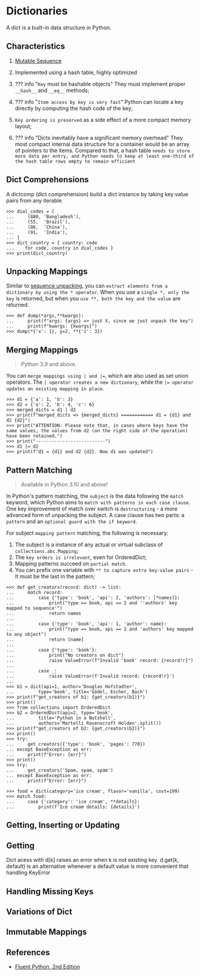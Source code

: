 # Dictionaries

A dict is a built-in data structure in Python.

## Characteristics

1. [Mutable Sequence](sequence.md#mutable-x-immutable)
1. Implemented using a hash table, highly optimized
1. ??? info "`Key` must be hashable objects"
    They must implement proper `__hash__` and `__eq__` methods;

1. ??? info "`Item access by key is very fast`"
    Python can locate a key directly by computing the hash code of the key;

1. `Key ordering is preserved` as a side effect of a more compact memory layout;
1. ??? info "Dicts inevitably have a significant memory overhead"
    They most compact internal data structure for a container would be an array of pointers to the items. Compared to that, a hash table `needs to store more data per entry, and Python needs to keep at least one-third of the hash table rows empty to remain efficient`

## Dict Comprehensions

A dictcomp (dict comprehension) build a dict instance by taking key:value pairs from any iterable.

```pycon exec="1" source="console" title="dict_compre.py"
>>> dial_codes = [
...     (880, 'Bangladesh'),
...     (55,  'Brazil'),
...     (86,  'China'),
...     (91,  'India'),
... ]
>>> dict_country = { country: code 
...    for code, country in dial_codes }
>>> print(dict_country)
```

## Unpacking Mappings

Similar to [sequence unpacking](sequence.md#unpacking), you can `extract elements from a dictionary by using the * operator`. When you use a `single *, only the key` is returned, but when you `use **, both the key and the value` are returned.

```pycon exec="1" source="console" title="dict_unpack.py"
>>> def dump(*args,**kwargs):
...     print(f"args: {args} => just X, since we just unpack the key")
...     print(f"kwargs: {kwargs}")
>>> dump(*{'x': 1}, y=2, **{'z': 3})
```

## Merging Mappings

> Python 3.9 and above.

You can `merge mappings using | and |=`, which are also used as set union operators. The `| operator creates a new dictionary`, while the `|= operator updates an existing mapping in place`.

```pycon exec="1" source="console" title="merge_maps.py"
>>> d1 = {'a': 1, 'b': 3}
>>> d2 = {'a': 2, 'b': 4, 'c': 6}
>>> merged_dicts = d1 | d2
>>> print(f"merged_dicts => {merged_dicts} ============ d1 = {d1} and d2 {d2}")
>>> print("ATTENTION: Please note that, in cases where keys have the same values, the values from d2 (on the right side of the operation) have been retained.")
>>> print("--------------------------")
>>> d1 |= d2
>>> print(f"d1 = {d1} and d2 {d2}. Now d1 was updated")
```

## Pattern Matching

> Available in Python 3.10 and above!

In Python's pattern matching, the `subject` is the data following the `match` keyword, which Python aims to `match with patterns in each case clause`.  One key improvement of match over switch is `destructuring` - a more advanced form of unpacking the subject. A case clause has two parts: a `pattern` and an `optional guard with the if keyword`.

For subject `mapping pattern` matching, the following is necessary:

1. The subject  is a instance of any actual or virtual subclass of `collections.abc.Mapping`;
1. The `key orders is irrelevant`, even for OrderedDict;
1. Mapping patterns succeed on `partial match`.
1. You can prefix one variable with `** to capture extra key-value pairs` - It must be the last in the pattern;

```pycon exec="1" source="console" title="pattern_matching.py"
>>> def get_creators(record: dict) -> list:
...     match record:
...         case {'type': 'book', 'api': 2, 'authors': [*names]}:
...             print("type == book, api == 2 and ''authors' key mapped to sequence'")
...             return names
...
...         case {'type': 'book', 'api': 1, 'author': name}:
...             print("type == book, api == 2 and 'authors' key mapped to any object")
...             return [name]
...
...         case {'type': 'book'}:
...             print("No creators on dict")
...             raise ValueError(f"Invalid 'book' record: {record!r}")
...
...         case _:
...             raise ValueError(f'Invalid record: {record!r}')
... 
>>> b1 = dict(api=1, author='Douglas Hofstadter',
...         type='book', title='Gödel, Escher, Bach')
>>> print(f"get_creators of b1: {get_creators(b1)}")
>>> print()
>>> from collections import OrderedDict
>>> b2 = OrderedDict(api=2, type='book',
...         title='Python in a Nutshell',
...         authors='Martelli Ravenscroft Holden'.split())
>>> print(f"get_creators of b2: {get_creators(b2)}")
>>> print()
>>> try:
...     get_creators({'type': 'book', 'pages': 770})
... except BaseException as err:
...     print(f"Error: {err}")
>>> print()
>>> try:
...     get_creators('Spam, spam, spam')
... except BaseException as err:
...     print(f"Error: {err}")
```

```pycon exec="1" source="console" title="pattern_matching_partial_match.py"
>>> food = dict(category='ice cream', flavor='vanilla', cost=199)
>>> match food:
...     case {'category': 'ice cream', **details}:
...         print(f'Ice cream details: {details}')
```

## Getting, Inserting or Updating

## Getting

Dict acess with d[k] raises an error when k is not existing key. d.get(k, default) is an alternative whenever a default value is more convenient that handling KeyError

## Handling Missing Keys

## Variations of Dict

## Immutable Mappings

## References

- [Fluent Python, 2nd Edition](https://www.oreilly.com/library/view/fluent-python-2nd/9781492056348/)
